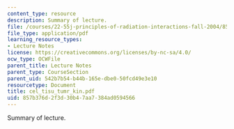 ```yaml
---
content_type: resource
description: Summary of lecture.
file: /courses/22-55j-principles-of-radiation-interactions-fall-2004/857b376d2f3d30b47aa7384ad0594566_cel_tisu_tumr_kin.pdf
file_type: application/pdf
learning_resource_types:
- Lecture Notes
license: https://creativecommons.org/licenses/by-nc-sa/4.0/
ocw_type: OCWFile
parent_title: Lecture Notes
parent_type: CourseSection
parent_uid: 542b7b54-b44b-165e-dbe0-50fcd49e3e10
resourcetype: Document
title: cel_tisu_tumr_kin.pdf
uid: 857b376d-2f3d-30b4-7aa7-384ad0594566
---
```

Summary of lecture.
